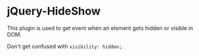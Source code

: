 # jQuery-HideShow
This plugin is used to get event when an element gets hidden or visible in DOM.

Don't get confused with `visibility: hidden;`.
